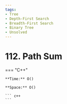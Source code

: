 ```yaml
---
tags:
- Tree
- Depth-First Search
- Breadth-First Search
- Binary Tree
- Unsolved
---
```



# 112. Path Sum

=== "C++"

    **Time:** O()

    **Space:** O()

    ``` c++
    ```